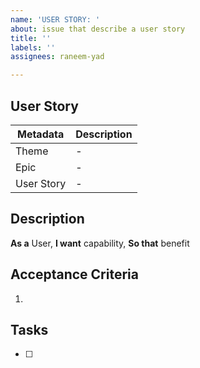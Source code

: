 ```yaml
---
name: 'USER STORY: '
about: issue that describe a user story
title: ''
labels: ''
assignees: raneem-yad

---
```


## User Story
| Metadata | Description |
| -------- | ----------- |
| Theme | -  |
| Epic | - |
| User Story | - |


## Description
**As a** User, **I want** capability, **So that** benefit


## Acceptance Criteria
1. 


## Tasks
- [ ]

